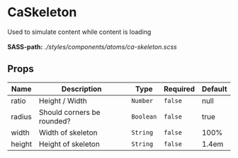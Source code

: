 # CaSkeleton

Used to simulate content while content is loading<br><br> **SASS-path:** _./styles/components/atoms/ca-skeleton.scss_

## Props

<!-- @vuese:CaSkeleton:props:start -->
|Name|Description|Type|Required|Default|
|---|---|---|---|---|
|ratio|Height / Width|`Number`|`false`|null|
|radius|Should corners be rounded?|`Boolean`|`false`|true|
|width|Width of skeleton|`String`|`false`|100%|
|height|Height of skeleton|`String`|`false`|1.4em|

<!-- @vuese:CaSkeleton:props:end -->


